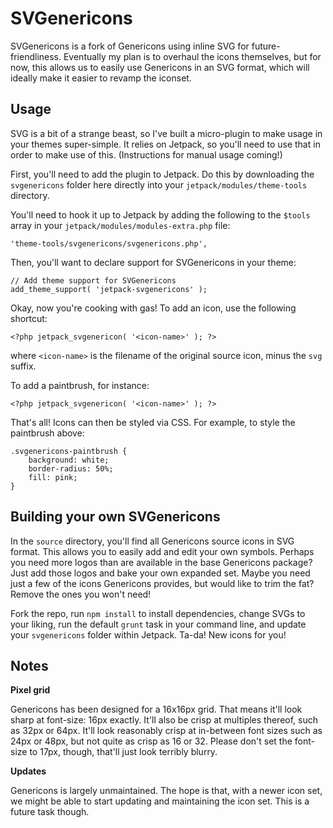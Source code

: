 # SVGenericons

SVGenericons is a fork of Genericons using inline SVG for future-friendliness. Eventually my plan is to overhaul the icons themselves, but for now, this allows us to easily use Genericons in an SVG format, which will ideally make it easier to revamp the iconset.

## Usage

SVG is a bit of a strange beast, so I've built a micro-plugin to make usage in your themes super-simple. It relies on Jetpack, so you'll need to use that in order to make use of this. (Instructions for manual usage coming!)

First, you'll need to add the plugin to Jetpack. Do this by downloading the `svgenericons` folder here directly into your 	`jetpack/modules/theme-tools` directory.

You'll need to hook it up to Jetpack by adding the following to the `$tools` array in your `jetpack/modules/modules-extra.php` file:

```
'theme-tools/svgenericons/svgenericons.php',
```

Then, you'll want to declare support for SVGenericons in your theme:

```
// Add theme support for SVGenericons
add_theme_support( 'jetpack-svgenericons' );
```

Okay, now you're cooking with gas! To add an icon, use the following shortcut:

`<?php jetpack_svgenericon( '<icon-name>' ); ?>`

where `<icon-name>` is the filename of the original source icon, minus the `svg` suffix.

To add a paintbrush, for instance:

`<?php jetpack_svgenericon( '<icon-name>' ); ?>`

That's all! Icons can then be styled via CSS. For example, to style the paintbrush above:

```
.svgenericons-paintbrush {
	background: white;
	border-radius: 50%;
	fill: pink;
}
```

## Building your own SVGenericons

In the `source` directory, you'll find all Genericons source icons in SVG format. This allows you to easily add and edit your own symbols. Perhaps you need more logos than are available in the base Genericons package? Just add those logos and bake your own expanded set. Maybe you need just a few of the icons Genericons provides, but would like to trim the fat? Remove the ones you won't need!

Fork the repo, run `npm install` to install dependencies, change SVGs to your liking, run the default `grunt` task in your command line, and update your `svgenericons` folder within Jetpack. Ta-da! New icons for you!

## Notes

**Pixel grid**

Genericons has been designed for a 16x16px grid. That means it'll look sharp at font-size: 16px exactly. It'll also be crisp at multiples thereof, such as 32px or 64px. It'll look reasonably crisp at in-between font sizes such as 24px or 48px, but not quite as crisp as 16 or 32. Please don't set the font-size to 17px, though, that'll just look terribly blurry.

**Updates**

Genericons is largely unmaintained. The hope is that, with a newer icon set, we might be able to start updating and maintaining the icon set. This is a future task though.
